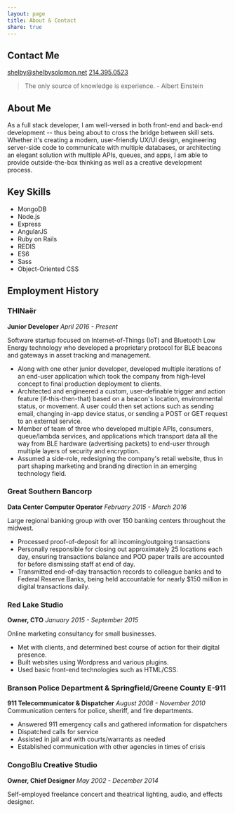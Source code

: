```yaml
---
layout: page
title: About & Contact
share: true
---
```


## Contact Me

[shelby@shelbysolomon.net](mailto:shelby@shelbysolomon.net)
[214.395.0523](tel:+12143950523)

> The only source of knowledge is experience. \- Albert Einstein

## About Me

As a full stack developer, I am well-versed in both front-end and back-end development -- thus being about to cross the bridge between skill sets. Whether it's creating a modern, user-friendly UX/UI design, engineering server-side code to communicate with multiple databases, or architecting an elegant solution with multiple APIs, queues, and apps, I am able to provide outside-the-box thinking as well as a creative development process.

## Key Skills

* MongoDB
* Node.js
* Express
* AngularJS
* Ruby on Rails
* REDIS
* ES6
* Sass
* Object-Oriented CSS

## Employment History

### THINaër
**Junior Developer**
*April 2016 - Present*

Software startup focused on Internet-of-Things (IoT) and Bluetooth Low Energy technology who developed a proprietary protocol for BLE beacons and gateways in asset tracking and management.
* Along with one other junior developer, developed multiple iterations of an end-user application which took the company from high-level concept to final production deployment to clients.
* Architected and engineered a custom, user-definable trigger and action feature (if-this-then-that) based on a beacon's location, environmental status, or movement. A user could then set actions such as sending email, changing in-app device status, or sending a POST or GET request to an external service.
* Member of team of three who developed multiple APIs, consumers, queue/lambda services, and applications which transport data all the way from BLE hardware (advertising packets) to end-user through multiple layers of security and encryption.
* Assumed a side-role, redesigning the company's retail website, thus in part shaping marketing and branding direction in an emerging technology field.

### Great Southern Bancorp
**Data Center Computer Operator**
*February 2015 - March 2016*

Large regional banking group with over 150 banking centers throughout the midwest.
* Processed proof-of-deposit for all incoming/outgoing transactions
* Personally responsible for closing out approximately 25 locations each day, ensuring transactions balance and POD paper trails are accounted for before dismissing staff at end of day.
* Transmitted end-of-day transaction records to colleague banks and to Federal Reserve Banks, being held accountable for nearly $150 million in digital transactions daily.

### Red Lake Studio
**Owner, CTO**
*January 2015 - September 2015*

Online marketing consultancy for small businesses.
* Met with clients, and determined best course of action for their digital presence.
* Built websites using Wordpress and various plugins.
* Used basic front-end technologies such as HTML/CSS.

### Branson Police Department & Springfield/Greene County E-911
**911 Telecommunicator & Dispatcher**
*August 2008 - November 2010*
Communication centers for police, sheriff, and fire departments.
* Answered 911 emergency calls and gathered information for dispatchers
* Dispatched calls for service
* Assisted in jail and with courts/warrants as needed
* Established communication with other agencies in times of crisis

### CongoBlu Creative Studio
**Owner, Chief Designer**
*May 2002 - December 2014*

Self-employed freelance concert and theatrical lighting, audio, and effects designer.
